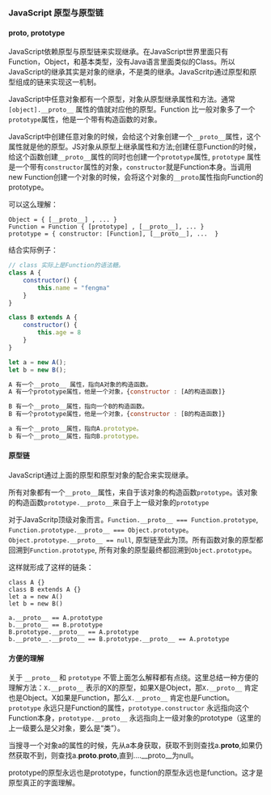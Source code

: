 ### JavaScript 原型与原型链

#### __proto__, prototype  

JavaScript依赖原型与原型链来实现继承。在JavaScript世界里面只有Function，Object，和基本类型，没有Java语言里面类似的Class。所以JavaScript的继承其实是对象的继承，不是类的继承。JavaScritp通过原型和原型组成的链来实现这一机制。

JavaScript中任意对象都有一个原型，对象从原型继承属性和方法。通常`[object].__proto__` 属性的值就对应他的原型。Function 比一般对象多了一个`prototype`属性，他是一个带有构造函数的对象。

JavaScript中创建任意对象的时候，会给这个对象创建一个`__proto__`属性，这个属性就是他的原型。JS对象从原型上继承属性和方法;创建任意Function的时候，给这个函数创建`__proto__`属性的同时也创建一个`prototype`属性, `prototype` 属性是一个带有`constructor`属性的对象，`constructor`就是Function本身。当调用new Function创建一个对象的时候，会将这个对象的`__proto`属性指向Function的prototype。


可以这么理解：
```
Object = { [__proto__] , ... }
Function = Function { [prototype] , [__proto__], ... } 
prototype = { constructor: [Function], [__proto__], ...  }
```

结合实际例子：
```javascript
// class 实际上是Function的语法糖。
class A {
	constructor() {
		this.name = "fengma"
	}
}

class B extends A {
	constructor() {
		this.age = 8
	}
}

let a = new A();
let b = new B();

A 有一个__proto__ 属性，指向A对象的构造函数。
A 有一个prototype属性，他是一个对象，{constructor : [A的构造函数]}

B 有一个__proto__属性，指向一个B的构造函数。
B 有一个prototype属性，他是一个对象，{constructor : [B的构造函数]}

a 有一个__proto__属性，指向A.prototype。
b 有一个__proto__属性，指向B.prototype。
```

#### 原型链

JavaScript通过上面的原型和原型对象的配合来实现继承。

所有对象都有一个`__proto__`属性，来自于该对象的构造函数`prototype`。该对象的构造函数`prototype.__proto__`来自于上一级对象的`prototype`

对于JavaScritp顶级对象而言。`Function.__proto__ === Function.prototype`, `Function.prototype.__proto__ === Object.prototype`。`Object.prototype.__proto__ == null`, 原型链至此为顶。所有函数对象的原型都回溯到`Function.prototype`, 所有对象的原型最终都回溯到`Object.prototype`。

这样就形成了这样的链条：

```
class A {}
class B extends A {}
let a = new A()
let b = new B()

a.__proto__ == A.prototype
b.__proto__ == B.prototype
B.prototype.__proto__ == A.prototype
b.__proto__.__proto__ == B.prototype.__proto__ == A.prototype

```

#### 方便的理解
关于 `__proto__` 和 `prototype` 不管上面怎么解释都有点绕。这里总结一种方便的理解方法：`X.__proto__` 表示的X的原型，如果X是Object，那`X.__proto__` 肯定也是Object。X如果是Function，那么`X.__proto__` 肯定也是Function。`prototype` 永远只是Function的属性，`prototype.constructor` 永远指向这个Function本身，`prototype.__proto__` 永远指向上一级对象的prototype（这里的上一级要么是父对象，要么是“类”）。

当搜寻一个对象a的属性的时候，先从a本身获取，获取不到则查找a.__proto__,如果仍然获取不到，则查找a.__proto__.__proto__,直到....__proto__为null。

prototype的原型永远也是prototype，function的原型永远也是function。这才是原型真正的字面理解。
